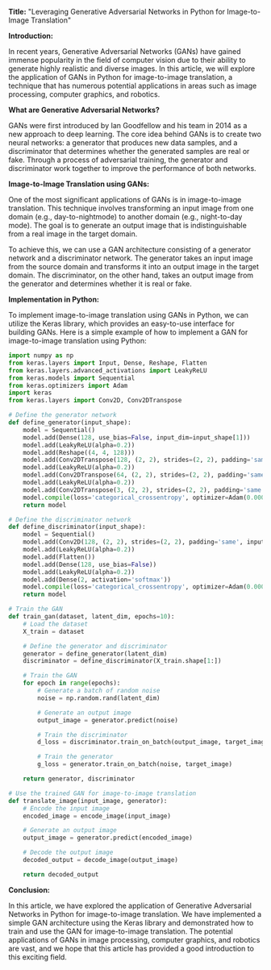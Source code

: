 **Title:** "Leveraging Generative Adversarial Networks in Python for Image-to-Image Translation"

**Introduction:**

In recent years, Generative Adversarial Networks (GANs) have gained immense popularity in the field of computer vision due to their ability to generate highly realistic and diverse images. In this article, we will explore the application of GANs in Python for image-to-image translation, a technique that has numerous potential applications in areas such as image processing, computer graphics, and robotics.

**What are Generative Adversarial Networks?**

GANs were first introduced by Ian Goodfellow and his team in 2014 as a new approach to deep learning. The core idea behind GANs is to create two neural networks: a generator that produces new data samples, and a discriminator that determines whether the generated samples are real or fake. Through a process of adversarial training, the generator and discriminator work together to improve the performance of both networks.

**Image-to-Image Translation using GANs:**

One of the most significant applications of GANs is in image-to-image translation. This technique involves transforming an input image from one domain (e.g., day-to-nightmode) to another domain (e.g., night-to-day mode). The goal is to generate an output image that is indistinguishable from a real image in the target domain.

To achieve this, we can use a GAN architecture consisting of a generator network and a discriminator network. The generator takes an input image from the source domain and transforms it into an output image in the target domain. The discriminator, on the other hand, takes an output image from the generator and determines whether it is real or fake.

**Implementation in Python:**

To implement image-to-image translation using GANs in Python, we can utilize the Keras library, which provides an easy-to-use interface for building GANs. Here is a simple example of how to implement a GAN for image-to-image translation using Python:

```python
import numpy as np
from keras.layers import Input, Dense, Reshape, Flatten
from keras.layers.advanced_activations import LeakyReLU
from keras.models import Sequential
from keras.optimizers import Adam
import keras
from keras.layers import Conv2D, Conv2DTranspose

# Define the generator network
def define_generator(input_shape):
    model = Sequential()
    model.add(Dense(128, use_bias=False, input_dim=input_shape[1]))
    model.add(LeakyReLU(alpha=0.2))
    model.add(Reshape((4, 4, 128)))
    model.add(Conv2DTranspose(128, (2, 2), strides=(2, 2), padding='same', use_bias=False))
    model.add(LeakyReLU(alpha=0.2))
    model.add(Conv2DTranspose(64, (2, 2), strides=(2, 2), padding='same', use_bias=False))
    model.add(LeakyReLU(alpha=0.2))
    model.add(Conv2DTranspose(3, (2, 2), strides=(2, 2), padding='same', activation='tanh'))
    model.compile(loss='categorical_crossentropy', optimizer=Adam(0.0002, 0.5))
    return model

# Define the discriminator network
def define_discriminator(input_shape):
    model = Sequential()
    model.add(Conv2D(128, (2, 2), strides=(2, 2), padding='same', input_shape=input_shape))
    model.add(LeakyReLU(alpha=0.2))
    model.add(Flatten())
    model.add(Dense(128, use_bias=False))
    model.add(LeakyReLU(alpha=0.2))
    model.add(Dense(2, activation='softmax'))
    model.compile(loss='categorical_crossentropy', optimizer=Adam(0.0002, 0.5))
    return model

# Train the GAN
def train_gan(dataset, latent_dim, epochs=10):
    # Load the dataset
    X_train = dataset

    # Define the generator and discriminator
    generator = define_generator(latent_dim)
    discriminator = define_discriminator(X_train.shape[1:])

    # Train the GAN
    for epoch in range(epochs):
        # Generate a batch of random noise
        noise = np.random.rand(latent_dim)

        # Generate an output image
        output_image = generator.predict(noise)

        # Train the discriminator
        d_loss = discriminator.train_on_batch(output_image, target_image)

        # Train the generator
        g_loss = generator.train_on_batch(noise, target_image)

    return generator, discriminator

# Use the trained GAN for image-to-image translation
def translate_image(input_image, generator):
    # Encode the input image
    encoded_image = encode_image(input_image)

    # Generate an output image
    output_image = generator.predict(encoded_image)

    # Decode the output image
    decoded_output = decode_image(output_image)

    return decoded_output
```

**Conclusion:**

In this article, we have explored the application of Generative Adversarial Networks in Python for image-to-image translation. We have implemented a simple GAN architecture using the Keras library and demonstrated how to train and use the GAN for image-to-image translation. The potential applications of GANs in image processing, computer graphics, and robotics are vast, and we hope that this article has provided a good introduction to this exciting field.